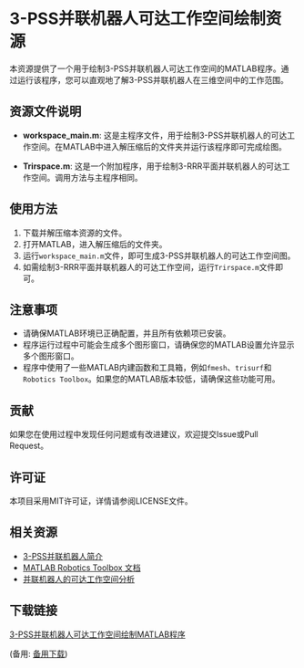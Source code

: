 # 3-PSS并联机器人可达工作空间绘制资源

本资源提供了一个用于绘制3-PSS并联机器人可达工作空间的MATLAB程序。通过运行该程序，您可以直观地了解3-PSS并联机器人在三维空间中的工作范围。

## 资源文件说明

- **workspace_main.m**: 这是主程序文件，用于绘制3-PSS并联机器人的可达工作空间。在MATLAB中进入解压缩后的文件夹并运行该程序即可完成绘图。

- **Trirspace.m**: 这是一个附加程序，用于绘制3-RRR平面并联机器人的可达工作空间。调用方法与主程序相同。

## 使用方法

1. 下载并解压缩本资源的文件。
2. 打开MATLAB，进入解压缩后的文件夹。
3. 运行`workspace_main.m`文件，即可生成3-PSS并联机器人的可达工作空间图。
4. 如需绘制3-RRR平面并联机器人的可达工作空间，运行`Trirspace.m`文件即可。

## 注意事项

- 请确保MATLAB环境已正确配置，并且所有依赖项已安装。
- 程序运行过程中可能会生成多个图形窗口，请确保您的MATLAB设置允许显示多个图形窗口。
- 程序中使用了一些MATLAB内建函数和工具箱，例如`fmesh`、`trisurf`和`Robotics Toolbox`。如果您的MATLAB版本较低，请确保这些功能可用。

## 贡献

如果您在使用过程中发现任何问题或有改进建议，欢迎提交Issue或Pull Request。

## 许可证

本项目采用MIT许可证，详情请参阅LICENSE文件。

## 相关资源

- [3-PSS并联机器人简介](https://robotics.stackexchange.com/questions/24956/3-pss-robot)
- [MATLAB Robotics Toolbox 文档](https://www.mathworks.com/help/robotics/index.html)
- [并联机器人的可达工作空间分析](https://link.springer.com/chapter/10.1007/978-3-030-33756-6_3)

## 下载链接
[3-PSS并联机器人可达工作空间绘制MATLAB程序](https://pan.quark.cn/s/b576cf2c1c82) 

(备用: [备用下载](https://pan.baidu.com/s/1LI03TJqKUS6RJ39b075GzQ?pwd=1234))
